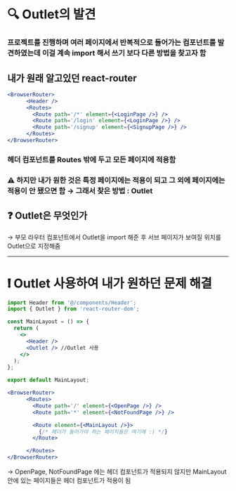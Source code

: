 # 🔍 Outlet의 발견

### 프로젝트를 진행하며 여러 페이지에서 반복적으로 들어가는 컴포넌트를 발견하였는데 이걸 계속 import 해서 쓰기 보다 다른 방법을 찾고자 함

## 내가 원래 알고있던  react-router

```jsx
<BrowserRouter>
      <Header />
      <Routes>
        <Route path='/*' element={<LoginPage />} />
        <Route path='/login' element={<LoginPage />} />
        <Route path='/signup' element={<SignupPage />} />
      </Routes>
</BrowserRouter>
```

### 헤더 컴포넌트를 Routes 밖에 두고 모든 페이지에 적용함

### ⚠︎ 하지만 내가 원한 것은 특정 페이지에는 적용이 되고 그 외에 페이지에는 적용이 안 됐으면 함 → 그래서 찾은 방법 : Outlet

## ❓ Outlet은 무엇인가

→ 부모 라우터 컴포넌트에서 Outlet을 import 해준 후 서브 페이지가 보여질 위치를 Outlet으로 지정해줌

------

# ❗︎ Outlet 사용하여 내가 원하던 문제 해결

```jsx
import Header from '@/components/Header';
import { Outlet } from 'react-router-dom';

const MainLayout = () => {
  return (
    <>
      <Header />
	  <Outlet /> //Outlet 사용
    </>
  );
};

export default MainLayout;
```

```jsx
<BrowserRouter>
      <Routes>
        <Route path='/' element={<OpenPage />} />
        <Route path='*' element={<NotFoundPage />} />

        <Route element={<MainLayout />}>
          {/* 헤더가 들어가야 하는 페이지들은 여기에 :) */}
        </Route>

      </Routes>
</BrowserRouter>
```

→ OpenPage, NotFoundPage 에는 헤더 컴포넌트가 적용되지 않지만 MainLayout 안에 있는 페이지들은 헤더 컴포넌트가 적용이 됨
